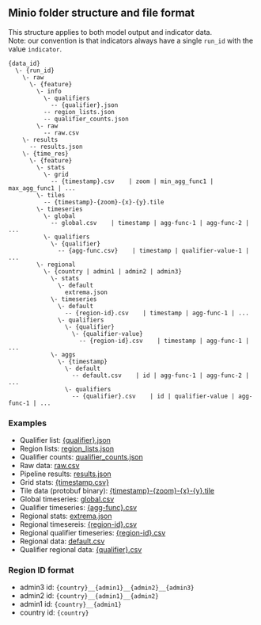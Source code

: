 ## Minio folder structure and file format
This structure applies to both model output and indicator data.  
Note: our convention is that indicators always have a single `run_id` with the value `indicator`.
```
{data_id}
  \- {run_id}
    \- raw
      \- {feature}
        \- info
          \- qualifiers
            -- {qualifier}.json
          -- region_lists.json
          -- qualifier_counts.json
        \- raw
          -- raw.csv
    \- results
      -- results.json
    \- {time_res}
      \- {feature}
        \- stats
          \- grid
            -- {timestamp}.csv    | zoom | min_agg_func1 | max_agg_func1 | ...
        \- tiles
          -- {timestamp}-{zoom}-{x}-{y}.tile
        \- timeseries
          \- global
            -- global.csv    | timestamp | agg-func-1 | agg-func-2 | ...
          \- qualifiers
            \- {qualifier}
              -- {agg-func.csv}    | timestamp | qualifier-value-1 | ...
        \- regional
          \- {country | admin1 | admin2 | admin3}
            \- stats
              \- default
                extrema.json
            \- timeseries
              \- default
                -- {region-id}.csv    | timestamp | agg-func-1 | ...
              \- qualifiers
                \- {qualifier}
                  \- {qualifier-value}
                    -- {region-id}.csv    | timestamp | agg-func-1 | ...
            \- aggs
              \- {timestamp}
                \- default
                  -- default.csv    | id | agg-func-1 | agg-func-2 | ...
                \- qualifiers
                  -- {qualifier}.csv    | id | qualifier-value | agg-func-1 | ...
```

### Examples
- Qualifier list: [{qualifier}.json](./examples/camp.json)
- Region lists: [region_lists.json](./examples/region_lists.json)
- Qualifier counts: [qualifier_counts.json](./examples/qualifier_counts.json)
- Raw data: [raw.csv](./examples/raw.csv)
- Pipeline results: [results.json](./examples/results.json)
- Grid stats: [{timestamp.csv}](./examples/1614556800000.csv)
- Tile data (protobuf binary): [{timestamp}-{zoom}-{x}-{y}.tile](./examples/1606780800000-7-78-59.tile)
- Global timeseries: [global.csv](./examples/global.csv)
- Qualifier timeseries: [{agg-func}.csv](./examples/s_mean_t_mean.csv)
- Regional stats: [extrema.json](./examples/extrema.json)
- Regional timesereis: [{region-id}.csv](./examples/Eritrea__Maekel.csv)
- Regional qualifier timeseries: [{region-id}.csv](./examples/Djibouti__Dikhil.csv)
- Regional data: [default.csv](./examples/default.csv)
- Qualifier regional data: [{qualifier}.csv](./examples/camp.csv)

### Region ID format
  - admin3 id: `{country}__{admin1}__{admin2}__{admin3}`
  - admin2 id: `{country}__{admin1}__{admin2}`
  - admin1 id: `{country}__{admin1}`
  - country id: `{country}`

